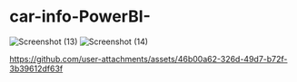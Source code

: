 # car-info-PowerBI-
![Screenshot (13)](https://github.com/user-attachments/assets/27e0454d-f2fe-449d-be62-4359b29a0de5)
![Screenshot (14)](https://github.com/user-attachments/assets/acf8650b-0e07-4f92-a834-fe0406e35e74)





https://github.com/user-attachments/assets/46b00a62-326d-49d7-b72f-3b39612df63f


